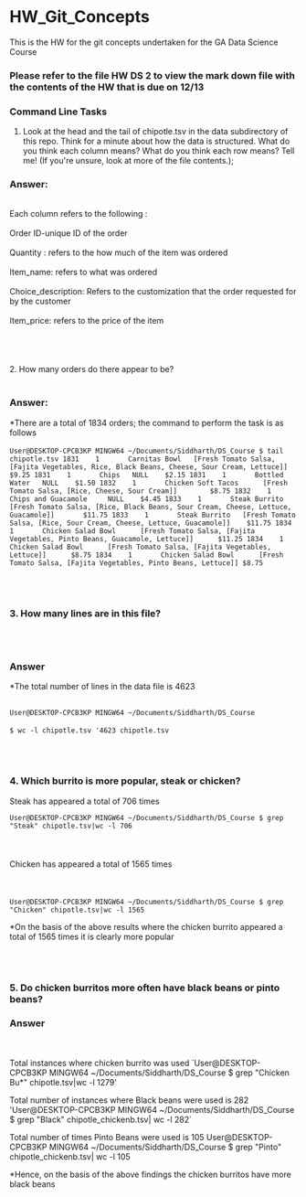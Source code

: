 # HW_Git_Concepts
This is the HW for the  git concepts undertaken for the GA Data Science Course 
### Please refer to the file HW DS 2  to view the mark down file with the contents of the HW that is due on 12/13
### Command Line Tasks
1.	Look at the head and the tail of chipotle.tsv in the data subdirectory of this repo. Think for a minute about how the data is structured. What do you think each column means? What do you think each row means? Tell me! (If you're unsure, look at more of the file contents.);
### Answer:
<br> Each column refers to the  following : </br>
<br> Order ID-unique ID of the order   </br>
<br> Quantity : refers to the how much of the item was ordered </br>
<br> Item_name: refers to what was ordered </br>
<br> Choice_description: Refers to the customization that  the order requested for by the customer </br>
<br> Item_price: refers to the price of the item </br>
<br>  </br>
<br>  </br>
2. How many orders do there appear to be?
<br>   </br>
### Answer:
*There are a  total of 1834 orders; the  command to perform the task is as follows
<br>   </br>
`User@DESKTOP-CPCB3KP MINGW64 ~/Documents/Siddharth/DS_Course
$ tail chipotle.tsv
1831    1       Carnitas Bowl   [Fresh Tomato Salsa, [Fajita Vegetables, Rice, Black Beans, Cheese, Sour Cream, Lettuce]]       $9.25
1831    1       Chips   NULL    $2.15
1831    1       Bottled Water   NULL    $1.50
1832    1       Chicken Soft Tacos      [Fresh Tomato Salsa, [Rice, Cheese, Sour Cream]]        $8.75
1832    1       Chips and Guacamole     NULL    $4.45
1833    1       Steak Burrito   [Fresh Tomato Salsa, [Rice, Black Beans, Sour Cream, Cheese, Lettuce, Guacamole]]       $11.75
1833    1       Steak Burrito   [Fresh Tomato Salsa, [Rice, Sour Cream, Cheese, Lettuce, Guacamole]]    $11.75
1834    1       Chicken Salad Bowl      [Fresh Tomato Salsa, [Fajita Vegetables, Pinto Beans, Guacamole, Lettuce]]      $11.25
1834    1       Chicken Salad Bowl      [Fresh Tomato Salsa, [Fajita Vegetables, Lettuce]]      $8.75
1834    1       Chicken Salad Bowl      [Fresh Tomato Salsa, [Fajita Vegetables, Pinto Beans, Lettuce]] $8.75`

<br></br>

### 3. How many lines are in this file?
<br></br>
### Answer 
*The total number of lines in the data file is 4623 
 <br> </br>

`User@DESKTOP-CPCB3KP MINGW64 ~/Documents/Siddharth/DS_Course`
<br></br>
`$ wc -l chipotle.tsv
'4623 chipotle.tsv`


<br></br>

### 4.	Which burrito is more popular, steak or chicken?
Steak  has appeared a total of 706 times

`User@DESKTOP-CPCB3KP MINGW64 ~/Documents/Siddharth/DS_Course
$ grep "Steak" chipotle.tsv|wc -l
706`
<br> </br>
<br> </br>
Chicken has appeared a total of 1565 times 
<br> </br>
<br> </br>
`User@DESKTOP-CPCB3KP MINGW64 ~/Documents/Siddharth/DS_Course
$ grep "Chicken" chipotle.tsv|wc -l
1565`


*On the basis of the above results where the chicken burrito appeared a total of 1565 times it is clearly more popular


<br></br>
### 5. Do chicken burritos more often have black beans or pinto beans?

### Answer 
<br> </br>
Total instances where chicken burrito was used 
`User@DESKTOP-CPCB3KP MINGW64 ~/Documents/Siddharth/DS_Course
$ grep "Chicken Bu*" chipotle.tsv|wc -l
1279'


Total number of instances where Black beans were used is 282 
'User@DESKTOP-CPCB3KP MINGW64 ~/Documents/Siddharth/DS_Course
$ grep "Black" chipotle_chickenb.tsv| wc -l
282`


Total number of times Pinto  Beans were used is 105 
User@DESKTOP-CPCB3KP MINGW64 ~/Documents/Siddharth/DS_Course
$ grep "Pinto" chipotle_chickenb.tsv| wc -l
105


*Hence, on the basis of the above findings the  chicken burritos have more black beans 

